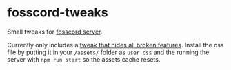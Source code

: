 # fosscord-tweaks
Small tweaks for [fosscord server](https://github.com/fosscord/fosscord-server).

Currently only includes a [tweak that hides all broken features](remove_broken_features.css).
Install the css file by putting it in your `/assets/` folder as `user.css` and the running the server with `npm run start` so the assets cache resets.
